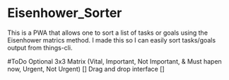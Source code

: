 # Eisenhower_Sorter
This is a PWA that allows one to sort a list of tasks or goals using the Eisenhower matrics method. I made this so I can easily sort tasks/goals output from things-cli. 

#ToDo
Optional 3x3 Matrix (Vital, Important, Not Important, & Must hapen now, Urgent, Not Urgent)
[] Drag and drop interface
[] 
